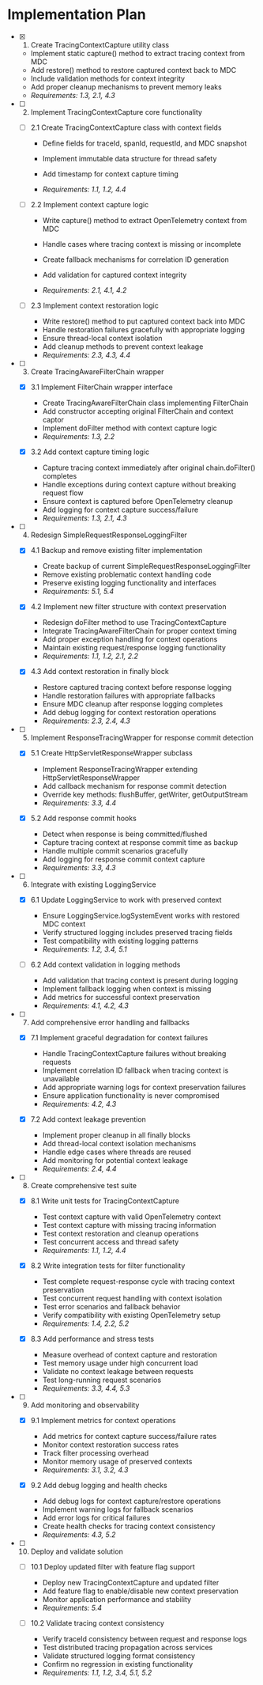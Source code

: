 # Implementation Plan

- [x] 1. Create TracingContextCapture utility class

  - Implement static capture() method to extract tracing context from MDC
  - Add restore() method to restore captured context back to MDC
  - Include validation methods for context integrity
  - Add proper cleanup mechanisms to prevent memory leaks
  - _Requirements: 1.3, 2.1, 4.3_

- [ ] 2. Implement TracingContextCapture core functionality

  - [ ] 2.1 Create TracingContextCapture class with context fields

    - Define fields for traceId, spanId, requestId, and MDC snapshot
    - Implement immutable data structure for thread safety
    - Add timestamp for context capture timing

    - _Requirements: 1.1, 1.2, 4.4_

  - [ ] 2.2 Implement context capture logic

    - Write capture() method to extract OpenTelemetry context from MDC
    - Handle cases where tracing context is missing or incomplete
    - Create fallback mechanisms for correlation ID generation

    - Add validation for captured context integrity
    - _Requirements: 2.1, 4.1, 4.2_

  - [ ] 2.3 Implement context restoration logic
    - Write restore() method to put captured context back into MDC
    - Handle restoration failures gracefully with appropriate logging
    - Ensure thread-local context isolation
    - Add cleanup methods to prevent context leakage
    - _Requirements: 2.3, 4.3, 4.4_

- [ ] 3. Create TracingAwareFilterChain wrapper

  - [x] 3.1 Implement FilterChain wrapper interface

    - Create TracingAwareFilterChain class implementing FilterChain
    - Add constructor accepting original FilterChain and context captor
    - Implement doFilter method with context capture logic
    - _Requirements: 1.3, 2.2_

  - [x] 3.2 Add context capture timing logic

    - Capture tracing context immediately after original chain.doFilter() completes
    - Handle exceptions during context capture without breaking request flow
    - Ensure context is captured before OpenTelemetry cleanup
    - Add logging for context capture success/failure
    - _Requirements: 1.3, 2.1, 4.3_

- [ ] 4. Redesign SimpleRequestResponseLoggingFilter

  - [x] 4.1 Backup and remove existing filter implementation

    - Create backup of current SimpleRequestResponseLoggingFilter
    - Remove existing problematic context handling code
    - Preserve existing logging functionality and interfaces
    - _Requirements: 5.1, 5.4_

  - [x] 4.2 Implement new filter structure with context preservation

    - Redesign doFilter method to use TracingContextCapture
    - Integrate TracingAwareFilterChain for proper context timing
    - Add proper exception handling for context operations
    - Maintain existing request/response logging functionality
    - _Requirements: 1.1, 1.2, 2.1, 2.2_

  - [x] 4.3 Add context restoration in finally block

    - Restore captured tracing context before response logging
    - Handle restoration failures with appropriate fallbacks
    - Ensure MDC cleanup after response logging completes
    - Add debug logging for context restoration operations
    - _Requirements: 2.3, 2.4, 4.3_

- [ ] 5. Implement ResponseTracingWrapper for response commit detection

  - [x] 5.1 Create HttpServletResponseWrapper subclass

    - Implement ResponseTracingWrapper extending HttpServletResponseWrapper
    - Add callback mechanism for response commit detection
    - Override key methods: flushBuffer, getWriter, getOutputStream
    - _Requirements: 3.3, 4.4_

  - [x] 5.2 Add response commit hooks

    - Detect when response is being committed/flushed
    - Capture tracing context at response commit time as backup
    - Handle multiple commit scenarios gracefully
    - Add logging for response commit context capture
    - _Requirements: 3.3, 4.3_

- [ ] 6. Integrate with existing LoggingService

  - [x] 6.1 Update LoggingService to work with preserved context

    - Ensure LoggingService.logSystemEvent works with restored MDC context
    - Verify structured logging includes preserved tracing fields
    - Test compatibility with existing logging patterns
    - _Requirements: 1.2, 3.4, 5.1_

  - [ ] 6.2 Add context validation in logging methods
    - Add validation that tracing context is present during logging
    - Implement fallback logging when context is missing
    - Add metrics for successful context preservation
    - _Requirements: 4.1, 4.2, 4.3_

- [ ] 7. Add comprehensive error handling and fallbacks

  - [x] 7.1 Implement graceful degradation for context failures

    - Handle TracingContextCapture failures without breaking requests
    - Implement correlation ID fallback when tracing context is unavailable
    - Add appropriate warning logs for context preservation failures
    - Ensure application functionality is never compromised
    - _Requirements: 4.2, 4.3_

  - [x] 7.2 Add context leakage prevention
    - Implement proper cleanup in all finally blocks
    - Add thread-local context isolation mechanisms
    - Handle edge cases where threads are reused
    - Add monitoring for potential context leakage
    - _Requirements: 2.4, 4.4_

- [ ] 8. Create comprehensive test suite

  - [x] 8.1 Write unit tests for TracingContextCapture

    - Test context capture with valid OpenTelemetry context
    - Test context capture with missing tracing information
    - Test context restoration and cleanup operations
    - Test concurrent access and thread safety
    - _Requirements: 1.1, 1.2, 4.4_

  - [x] 8.2 Write integration tests for filter functionality

    - Test complete request-response cycle with tracing context preservation
    - Test concurrent request handling with context isolation
    - Test error scenarios and fallback behavior
    - Verify compatibility with existing OpenTelemetry setup
    - _Requirements: 1.4, 2.2, 5.2_

  - [x] 8.3 Add performance and stress tests
    - Measure overhead of context capture and restoration
    - Test memory usage under high concurrent load
    - Validate no context leakage between requests
    - Test long-running request scenarios
    - _Requirements: 3.3, 4.4, 5.3_

- [ ] 9. Add monitoring and observability

  - [x] 9.1 Implement metrics for context operations

    - Add metrics for context capture success/failure rates
    - Monitor context restoration success rates
    - Track filter processing overhead
    - Monitor memory usage of preserved contexts
    - _Requirements: 3.1, 3.2, 4.3_

  - [x] 9.2 Add debug logging and health checks


    - Add debug logs for context capture/restore operations
    - Implement warning logs for fallback scenarios
    - Add error logs for critical failures
    - Create health checks for tracing context consistency
    - _Requirements: 4.3, 5.2_

- [ ] 10. Deploy and validate solution

  - [ ] 10.1 Deploy updated filter with feature flag support

    - Deploy new TracingContextCapture and updated filter
    - Add feature flag to enable/disable new context preservation
    - Monitor application performance and stability
    - _Requirements: 5.4_

  - [ ] 10.2 Validate tracing context consistency
    - Verify traceId consistency between request and response logs
    - Test distributed tracing propagation across services
    - Validate structured logging format consistency
    - Confirm no regression in existing functionality
    - _Requirements: 1.1, 1.2, 3.4, 5.1, 5.2_
